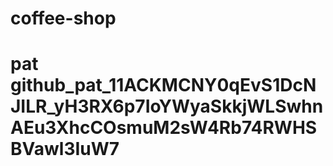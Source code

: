 # coffee-shop
# pat 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
